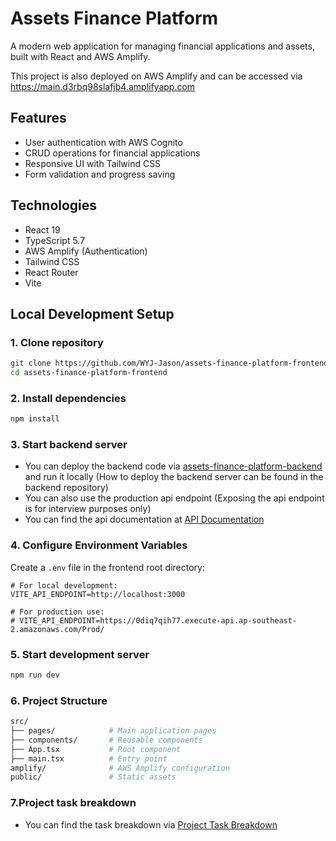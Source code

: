# Assets Finance Platform

A modern web application for managing financial applications and assets, built with React and AWS Amplify.

This project is also deployed on AWS Amplify and can be accessed via https://main.d3rbq98slafjb4.amplifyapp.com

## Features
- User authentication with AWS Cognito
- CRUD operations for financial applications
- Responsive UI with Tailwind CSS
- Form validation and progress saving

## Technologies
- React 19
- TypeScript 5.7
- AWS Amplify (Authentication)
- Tailwind CSS
- React Router
- Vite

## Local Development Setup

### 1. Clone repository
```bash
git clone https://github.com/WYJ-Jason/assets-finance-platform-frontend.git
cd assets-finance-platform-frontend
```

### 2. Install dependencies
```bash
npm install
```

### 3. Start backend server
- You can deploy the backend code via [assets-finance-platform-backend](https://github.com/WYJ-Jason/assets-finance-platform-backend.git) and run it locally (How to deploy the backend server can be found in the backend repository) 
- You can also use the production api endpoint (Exposing the api endpoint is for interview purposes only)
- You can find the api documentation at [API Documentation](https://documenter.getpostman.com/view/36825287/2sAYXFiHWX)



### 4. Configure Environment Variables
Create a `.env` file in the frontend root directory:
```env
# For local development:
VITE_API_ENDPOINT=http://localhost:3000

# For production use:
# VITE_API_ENDPOINT=https://0diq7qih77.execute-api.ap-southeast-2.amazonaws.com/Prod/
```


### 5. Start development server
```bash
npm run dev
```

### 6. Project Structure
```bash
src/
├── pages/            # Main application pages
├── components/       # Reusable components
├── App.tsx           # Root component
├── main.tsx          # Entry point
amplify/              # AWS Amplify configuration
public/               # Static assets
```
### 7.Project task breakdown
- You can find the task breakdown via [Project Task Breakdown](https://docs.google.com/document/d/1Fhqj3rYH0xFZDrn77a9zdAPv6eyQ8uw8/edit?usp=sharing&ouid=110668639377071033626&rtpof=true&sd=true)
